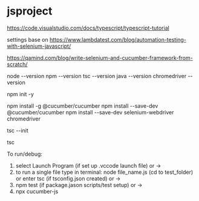 # jsproject
<!-- VS CODE tutorial: -->
https://code.visualstudio.com/docs/typescript/typescript-tutorial
<!-- Sample project for JScript learning: -->
settings base on https://www.lambdatest.com/blog/automation-testing-with-selenium-javascript/
<!-- Sample project for TypeScript Cucumber lerning: -->
https://qamind.com/blog/write-selenium-and-cucumber-framework-from-scratch/

<!-- Before all: create new repository in GitHub, add gitignore file to GitHub repo and clone this repo to local. Try to push some updated to be sure push/pull working. -->

<!-- Step 1: Initialize the project in this folder. Open the IDE terminal and navigate to the project location. Run the following commands: -->
node --version
npm --version
tsc --version
java --version
chromedriver --version  
<!-- See: all versions -->
npm init -y
<!-- See: package.json file has created  -->
npm install -g @cucumber/cucumber 
npm install --save-dev @cucumber/cucumber 
npm install --save-dev selenium-webdriver chromedriver
<!-- Consider to install: assert  bunyan logger cucumber-console-formatter eslint gherkin-lint multiple-cucumber-html-reporter prettier chai typescript ts-node  -->
<!-- See: packaje-lock.json file has created, node_modules folder has created, pacaje.json has updated -->

<!-- update package.json as: "test": "./node_modules/.bin/cucumber-js" -->

<!-- Crdate folder for TScestcases with sample file, open terminal there, run command -->
tsc --init
<!-- See: testconfig.json file created, update it : "outDir": "out",
    "sourceMap": true -->
tsc  <!-- to convert TS to Js from folder where is tscconfig.json-->


<!-- add configuration for run/debug (launch.json file should be created inside .vscode folder) referense vscode tutorial-->

To run/debug:
1) select Launch Program (if set up .vccode launch file) or -> 
2) to run a single file type in terminal: node file_name.js (cd to test_folder) or enter tsc (if tsconfig.json created) or ->
3) npm test (if package.jason scripts/test setup) or ->
4) npx cucumber-js